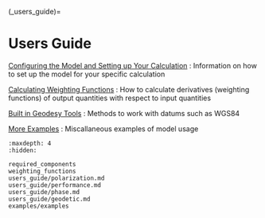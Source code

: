 
(_users_guide)=
# Users Guide


[Configuring the Model and Setting up Your Calculation](required_components.md)
: Information on how to set up the model for your specific calculation

[Calculating Weighting Functions](weighting_functions.md)
: How to calculate derivatives (weighting functions) of output quantities with respect to input quantities

[Built in Geodesy Tools](users_guide/geodetic.md)
: Methods to work with datums such as WGS84

[More Examples](examples/examples.rst)
: Miscallaneous examples of model usage


```{toctree}
:maxdepth: 4
:hidden:

required_components
weighting_functions
users_guide/polarization.md
users_guide/performance.md
users_guide/phase.md
users_guide/geodetic.md
examples/examples
```
